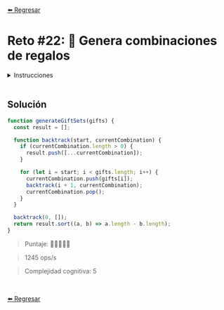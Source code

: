 [⬅️ Regresar](https://github.com/cosmoart/adventJS)

# Reto #22: 🎁 Genera combinaciones de regalos


<details>
  <summary>Instrucciones</summary>

</br>

Santa Claus 🎅 está revisando una lista de juguetes únicos que podría incluir en su bolsa mágica de regalos. Quiere explorar todas las combinaciones posibles de juguetes. Quiere ver todas las combinaciones que realmente contengan al menos un juguete.

Tu tarea es escribir una función que, dado un array de juguetes, devuelva todas las combinaciones posibles.

Importante: Debes devolverlo en el orden que aparecen los juguetes y de combinaciones de 1 a n juguetes.

```js
generateGiftSets(['car', 'doll', 'puzzle'])
// [
//   ['car'],
//   ['doll'],
//   ['puzzle'],
//   ['car', 'doll'],
//   ['car', 'puzzle'],
//   ['doll', 'puzzle'],
//   ['car', 'doll', 'puzzle']
// ]

generateGiftSets(['ball'])
// [
//   ['ball']
// ]

generateGiftSets(['game', 'pc'])
// [
//   ['game'],
//   ['pc'],
//   ['game', 'pc']
// ]
```


> Nota: En el array de entrada siempre habrá al menos un juguete y nunca habrá juguetes duplicados.

> Consejo: Hay muchas formas de solucionar este problema, pero el backtracking puede ser una buena opción. 😉
</details>

<br/>

## Solución

```js
function generateGiftSets(gifts) {
  const result = [];

  function backtrack(start, currentCombination) {
    if (currentCombination.length > 0) {
      result.push([...currentCombination]);
    }

    for (let i = start; i < gifts.length; i++) {
      currentCombination.push(gifts[i]);
      backtrack(i + 1, currentCombination);
      currentCombination.pop();
    }
  }

  backtrack(0, []);
  return result.sort((a, b) => a.length - b.length);
}
```

> Puntaje: 🌟🌟🌟🌟🌟

> 1245 ops/s

> Complejidad cognitiva: 5

<br/>

[⬅️ Regresar](https://github.com/cosmoart/adventJS)